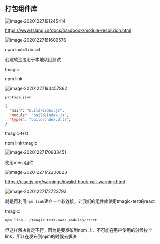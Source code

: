## 打包组件库

![image-20201227161245414](C:\Users\wwz\AppData\Roaming\Typora\typora-user-images\image-20201227161245414.png)

https://www.tslang.cn/docs/handbook/module-resolution.html





![image-20201227161609576](C:\Users\wwz\AppData\Roaming\Typora\typora-user-images\image-20201227161609576.png)





npm install rimraf



创建软连接用于本地项目测试

tmagic

npm link

![image-20201227164457862](C:\Users\wwz\AppData\Roaming\Typora\typora-user-images\image-20201227164457862.png)

`package.json`

```json
{
  "main": "build/index.js",
  "module": "build/index.js",
  "types": "build/index.d.ts",
}
```



tmagic-test

npm link tmagic

![image-20201227170833451](C:\Users\wwz\AppData\Roaming\Typora\typora-user-images\image-20201227170833451.png)





使用menu组件

![image-20201227172208823](C:\Users\wwz\AppData\Roaming\Typora\typora-user-images\image-20201227172208823.png)

https://reactjs.org/warnings/invalid-hook-call-warning.html

![image-20201227172723793](C:\Users\wwz\AppData\Roaming\Typora\typora-user-images\image-20201227172723793.png)

就是再利用`npm link`建立一个软连接，让我们的组件库使用tmagic-test的react

tmagic:

```javascript
npm link ../tmagic-test/node_modules/react
```





但这样解决肯定不行，因为是要发布到npm 上，不可能在用户使用的时候挨个link，所以在发布到npm的时候去解决